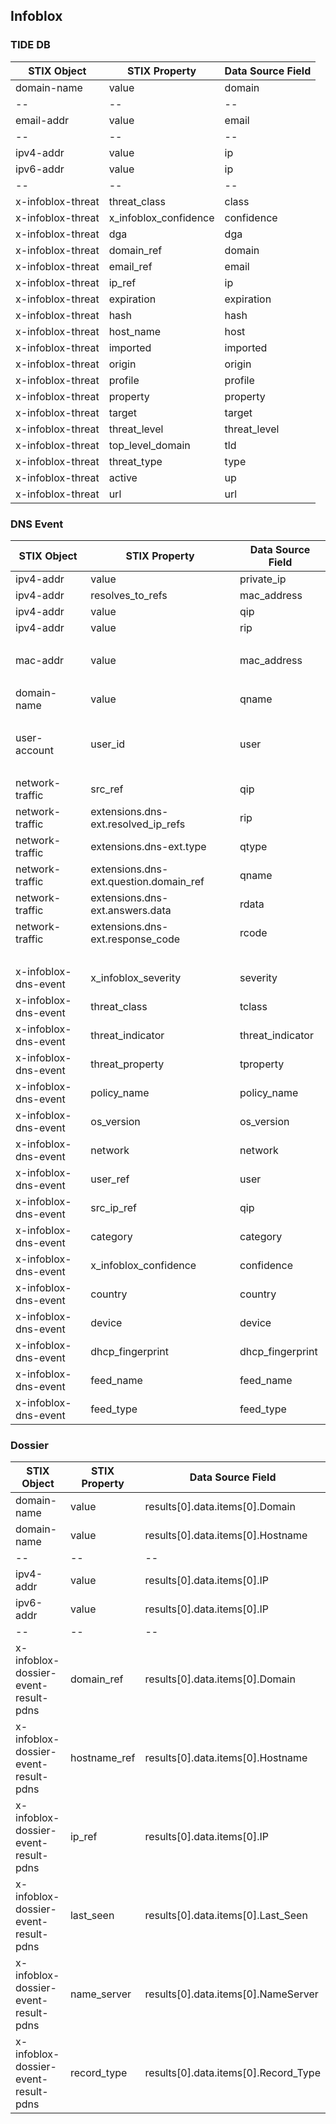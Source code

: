 ## Infoblox
### TIDE DB
| STIX Object | STIX Property | Data Source Field |
|--|--|--|
| domain-name | value | domain |
|--|--|--|
| email-addr | value | email |
|--|--|--|
| ipv4-addr | value | ip |
| ipv6-addr | value | ip |
|--|--|--|
| x-infoblox-threat | threat_class | class |
| x-infoblox-threat | x_infoblox_confidence | confidence |
| x-infoblox-threat | dga | dga |
| x-infoblox-threat | domain_ref | domain |
| x-infoblox-threat | email_ref | email |
| x-infoblox-threat | ip_ref | ip |
| x-infoblox-threat | expiration | expiration |
| x-infoblox-threat | hash | hash |
| x-infoblox-threat | host_name | host |
| x-infoblox-threat | imported | imported |
| x-infoblox-threat | origin | origin |
| x-infoblox-threat | profile | profile |
| x-infoblox-threat | property | property |
| x-infoblox-threat | target | target |
| x-infoblox-threat | threat_level | threat_level |
| x-infoblox-threat | top_level_domain | tld |
| x-infoblox-threat | threat_type | type |
| x-infoblox-threat | active | up |
| x-infoblox-threat | url | url |


### DNS Event
| STIX Object | STIX Property | Data Source Field |
|--|--|--|
| ipv4-addr | value | private_ip |
| ipv4-addr | resolves_to_refs | mac_address |
| ipv4-addr | value | qip |
| ipv4-addr | value | rip |
| <br> | | |
| mac-addr | value | mac_address |
| <br> | | |
| domain-name | value | qname |
| <br> | | |
| user-account | user_id | user |
| <br> | | |
| network-traffic | src_ref | qip |
| network-traffic | extensions.dns-ext.resolved_ip_refs | rip |
| network-traffic | extensions.dns-ext.type | qtype |
| network-traffic | extensions.dns-ext.question.domain_ref | qname |
| network-traffic | extensions.dns-ext.answers.data | rdata |
| network-traffic | extensions.dns-ext.response_code | rcode |
| <br> | | |
| x-infoblox-dns-event | x_infoblox_severity | severity |
| x-infoblox-dns-event | threat_class | tclass |
| x-infoblox-dns-event | threat_indicator | threat_indicator |
| x-infoblox-dns-event | threat_property | tproperty |
| x-infoblox-dns-event | policy_name | policy_name |
| x-infoblox-dns-event | os_version | os_version |
| x-infoblox-dns-event | network | network |
| x-infoblox-dns-event | user_ref | user |
| x-infoblox-dns-event | src_ip_ref | qip |
| x-infoblox-dns-event | category | category |
| x-infoblox-dns-event | x_infoblox_confidence | confidence |
| x-infoblox-dns-event | country | country |
| x-infoblox-dns-event | device | device |
| x-infoblox-dns-event | dhcp_fingerprint | dhcp_fingerprint |
| x-infoblox-dns-event | feed_name | feed_name |
| x-infoblox-dns-event | feed_type | feed_type |

### Dossier
| STIX Object | STIX Property | Data Source Field |
|--|--|--|
| domain-name | value | results[0].data.items[0].Domain |
| domain-name | value | results[0].data.items[0].Hostname |
|--|--|--|
| ipv4-addr | value | results[0].data.items[0].IP |
| ipv6-addr | value | results[0].data.items[0].IP |
|--|--|--|
| x-infoblox-dossier-event-result-pdns | domain_ref | results[0].data.items[0].Domain |
| x-infoblox-dossier-event-result-pdns | hostname_ref | results[0].data.items[0].Hostname |
| x-infoblox-dossier-event-result-pdns | ip_ref | results[0].data.items[0].IP |
| x-infoblox-dossier-event-result-pdns | last_seen | results[0].data.items[0].Last_Seen |
| x-infoblox-dossier-event-result-pdns | name_server | results[0].data.items[0].NameServer |
| x-infoblox-dossier-event-result-pdns | record_type | results[0].data.items[0].Record_Type |
